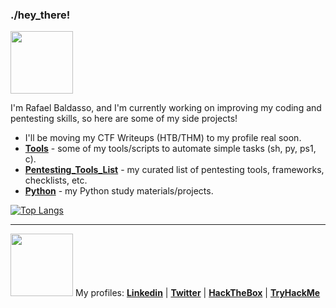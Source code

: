 ### ./hey_there!

<img src="https://i.gifer.com/origin/a1/a19978b49316d96905ac7ae947aba9a9.gif" width="100">

I'm Rafael Baldasso, and I'm currently working on improving my coding and pentesting skills, so here are some of my side projects!
- I'll be moving my CTF Writeups (HTB/THM) to my profile real soon.
- [**Tools**](https://github.com/Kothmun/Tools) - some of my tools/scripts to automate simple tasks (sh, py, ps1, c).
- [**Pentesting_Tools_List**](https://github.com/Kothmun/Pentesting-Resources) - my curated list of pentesting tools, frameworks, checklists, etc.
- [**Python**](https://github.com/Kothmun/Python) - my Python study materials/projects.

[![Top Langs](https://github-readme-stats.vercel.app/api/top-langs/?username=rafaelbaldasso&layout=compact)](https://github.com/anuraghazra/github-readme-stats)

---
<img src="https://img.itch.io/aW1hZ2UvNjUzODcvMjk1NzgxLmdpZg==/315x250%23c/hvApFE.gif" width="100">
My profiles: <a href="https://www.linkedin.com/in/rafaelbaldasso/" target="_blank"><strong>Linkedin</strong></a> | <a href="https://twitter.com/rafaelbaldasso" target="_blank"><strong>Twitter</strong></a> | <a href="https://app.hackthebox.eu/profile/430331" target="_blank"><strong>HackTheBox</strong></a> | <a href="https://tryhackme.com/p/Kothmun" target="_blank"><strong>TryHackMe</strong></a></p>
